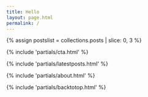 ```yaml
---
title: Hello
layout: page.html
permalink: /
---
```


{% assign postslist = collections.posts | slice: 0, 3 %}

{% include 'partials/cta.html' %}

{% include 'partials/latestposts.html' %}

{% include 'partials/about.html' %}

{% include 'partials/backtotop.html' %}

